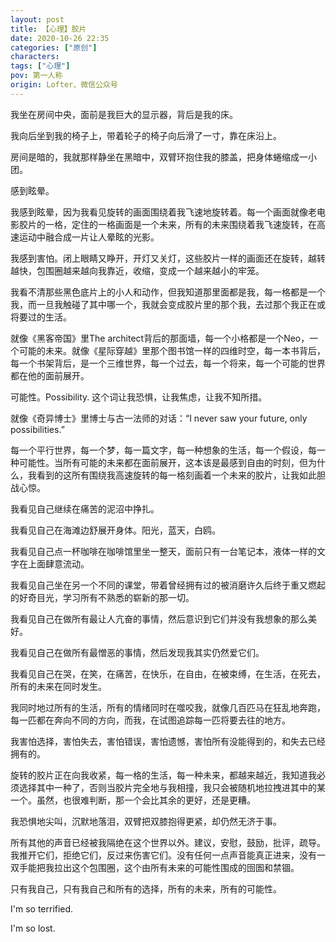 ```yaml
---
layout: post
title: 【心理】胶片
date: 2020-10-26 22:35
categories: ["原创"]
characters: 
tags: ["心理"]
pov: 第一人称
origin: Lofter、微信公众号
---
```


我坐在房间中央，面前是我巨大的显示器，背后是我的床。

我向后坐到我的椅子上，带着轮子的椅子向后滑了一寸，靠在床沿上。

房间是暗的，我就那样静坐在黑暗中，双臂环抱住我的膝盖，把身体蜷缩成一小团。

感到眩晕。

我感到眩晕，因为我看见旋转的画面围绕着我飞速地旋转着。每一个画面就像老电影胶片的一格，定住的一格画面是一个未来，所有的未来围绕着我飞速旋转，在高速运动中融合成一片让人晕眩的光影。

我感到害怕。闭上眼睛又睁开，开灯又关灯，这些胶片一样的画面还在旋转，越转越快，包围圈越来越向我靠近，收缩，变成一个越来越小的牢笼。

我看不清那些黑色底片上的小人和动作，但我知道那里面都是我，每一格都是一个我，而一旦我触碰了其中哪一个，我就会变成胶片里的那个我，去过那个我正在或将要过的生活。

就像《黑客帝国》里The architect背后的那面墙，每一个小格都是一个Neo，一个可能的未来。就像《星际穿越》里那个图书馆一样的四维时空，每一本书背后，每一个书架背后，是一个三维世界，每一个过去，每一个将来，每一个可能的世界都在他的面前展开。

可能性。Possibility. 这个词让我恐惧，让我焦虑，让我不知所措。

就像《奇异博士》里博士与古一法师的对话：“I never saw your future, only possibilities.”

每一个平行世界，每一个梦，每一篇文字，每一种想象的生活，每一个假设，每一种可能性。当所有可能的未来都在面前展开，这本该是最感到自由的时刻，但为什么，我看到的这所有围绕我高速旋转的每一格刻画着一个未来的胶片，让我如此胆战心惊。

我看见自己继续在痛苦的泥沼中挣扎。

我看见自己在海滩边舒展开身体。阳光，蓝天，白鸥。

我看见自己点一杯咖啡在咖啡馆里坐一整天，面前只有一台笔记本，液体一样的文字在上面肆意流动。

我看见自己坐在另一个不同的课堂，带着曾经拥有过的被消磨许久后终于重又燃起的好奇目光，学习所有不熟悉的崭新的那一切。

我看见自己在做所有最让人亢奋的事情，然后意识到它们并没有我想象的那么美好。

我看见自己在做所有最憎恶的事情，然后发现我其实仍然爱它们。

我看见自己在哭，在笑，在痛苦，在快乐，在自由，在被束缚，在生活，在死去，所有的未来在同时发生。

我同时地过所有的生活，所有的情绪同时在噬咬我，就像几百匹马在狂乱地奔跑，每一匹都在奔向不同的方向，而我，在试图追踪每一匹将要去往的地方。

我害怕选择，害怕失去，害怕错误，害怕遗憾，害怕所有没能得到的，和失去已经拥有的。

旋转的胶片正在向我收紧，每一格的生活，每一种未来，都越来越近，我知道我必须选择其中一种了，否则当胶片完全地与我相撞，我只会被随机地拉拽进其中的某一个。虽然，也很难判断，那一个会比其余的更好，还是更糟。

我恐惧地尖叫，沉默地落泪，双臂把双膝抱得更紧，却仍然无济于事。

所有其他的声音已经被我隔绝在这个世界以外。建议，安慰，鼓励，批评，疏导。我推开它们，拒绝它们，反过来伤害它们。没有任何一点声音能真正进来，没有一双手能把我拉出这个包围圈，这个由所有未来的可能性围成的囹圄和禁锢。

只有我自己，只有我自己和所有的选择，所有的未来，所有的可能性。

I'm so terrified.

I'm so lost.
